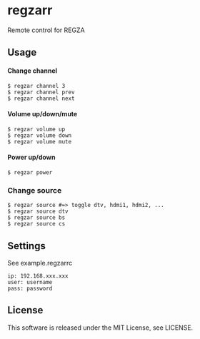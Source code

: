 regzarr
=======

Remote control for REGZA

## Usage

#### Change channel

```
$ regzar channel 3
$ regzar channel prev
$ regzar channel next
```

#### Volume up/down/mute

```
$ regzar volume up
$ regzar volume down
$ regzar volume mute
```

#### Power up/down

```
$ regzar power
```

### Change source

```
$ regzar source #=> toggle dtv, hdmi1, hdmi2, ...
$ regzar source dtv
$ regzar source bs
$ regzar source cs
```

## Settings

See example.regzarrc

```~/.regzarrc
ip: 192.168.xxx.xxx
user: username
pass: password
```

## License

This software is released under the MIT License, see LICENSE.
